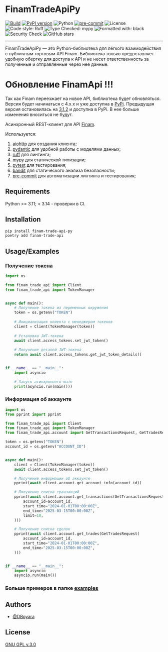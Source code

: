 
# FinamTradeApiPy

[![Build](https://github.com/Dboyara/FinamTradeApiPy/actions/workflows/py-checks.yaml/badge.svg)](https://github.com/Dboyara/FinamTradeApiPy/actions/workflows/py-checks.yaml)
[![PyPI version](https://badge.fury.io/py/finam-trade-api.svg)](https://pypi.org/project/finam-trade-api/)
![Python](https://img.shields.io/pypi/pyversions/finam-trade-api)
[![pre-commit](https://img.shields.io/badge/pre--commit-enabled-brightgreen?logo=pre-commit)](https://pre-commit.com/)
![License](https://img.shields.io/github/license/Dboyara/FinamTradeApiPy)
![Code style: Ruff](https://img.shields.io/badge/code%20style-ruff-informational?logo=python&logoColor=white)
![Type Checked: mypy](https://img.shields.io/badge/type%20checked-mypy-blue.svg)
![Formatted with: black](https://img.shields.io/badge/format-black-black)
![Security Check](https://img.shields.io/badge/security-passed-brightgreen)
![GitHub stars](https://img.shields.io/github/stars/Dboyara/FinamTradeApiPy?style=social)

---

FinamTradeApiPy — это Python-библиотека для лёгкого взаимодействия с публичным торговым API Finam.
Библиотека только предоставляет удобную обертку для доступа к API и не несет ответственность за полученные и отправленные через нее данные.

# Обновление FinamApi !!!

Так как Finam переезжает на новое API, библиотека будет обновляться.
Версия будет начинаться с 4.х.х и уже доступна в [PyPi](https://pypi.org/project/finam-trade-api/4.0.1/).
Предыдущая версия остановилась на [3.1.2](https://github.com/DBoyara/FinamTradeApiPy/releases/tag/3.1.2) и доступна в PyPi.
В нее больше изменения вноситься не будут.

Асинхронный REST-клиент для API [Finam](https://tradeapi.finam.ru/docs/about/).

Используется:
1. [aiohttp](https://github.com/aio-libs/aiohttp) для создания клиента;
2. [pydantic](https://github.com/pydantic/pydantic) для удобной работы с моделями данных;
3. [ruff](https://github.com/astral-sh/ruff) для линтинга;
4. [mypy](https://github.com/python/mypy) для статической типизации;
5. [pytest](https://github.com/pytest-dev/pytest) для тестирования;
6. [bandit](https://github.com/PyCQA/bandit) для статического анализа безопасности;
7. [pre-commit](https://github.com/pre-commit/pre-commit) для автоматизации линтинга и тестирования;

## Requirements
Python >= 3.11; < 3.14 - проверки в CI.

## Installation

```bash
pip install finam-trade-api-py
poetry add finam-trade-api
```
    
## Usage/Examples

### Получение токена

```python
import os

from finam_trade_api import Client
from finam_trade_api import TokenManager


async def main():
    # Получение токена из переменных окружения
    token = os.getenv("TOKEN")
    
    # Инициализация клиента с менеджером токенов
    client = Client(TokenManager(token))
    
    # Установка JWT-токена
    await client.access_tokens.set_jwt_token()
    
    # Получение деталей JWT-токена
    return await client.access_tokens.get_jwt_token_details()


if __name__ == "__main__":
    import asyncio

    # Запуск асинхронного main
    print(asyncio.run(main()))
```

### Информация об аккаунте

```python
import os
from pprint import pprint

from finam_trade_api import Client
from finam_trade_api import TokenManager
from finam_trade_api.account import GetTransactionsRequest, GetTradesRequest

token = os.getenv("TOKEN")
account_id = os.getenv("ACCOUNT_ID")


async def main():
    client = Client(TokenManager(token))
    await client.access_tokens.set_jwt_token()

    # Получение информации об аккаунте
    pprint(await client.account.get_account_info(account_id))

    # Получение списка транзакций
    pprint(await client.account.get_transactions(GetTransactionsRequest(
        account_id=account_id,
        start_time="2024-01-01T00:00:00Z",
        end_time="2025-03-15T00:00:00Z",
        limit=10,
    )))

    # Получение списка сделок
    pprint(await client.account.get_trades(GetTradesRequest(
        account_id=account_id,
        start_time="2024-01-01T00:00:00Z",
        end_time="2025-03-15T00:00:00Z",
    )))


if __name__ == "__main__":
    import asyncio
    asyncio.run(main())
```

### Больше примеров в папке [examples](https://github.com/DBoyara/FinamTradeApiPy/tree/master/examples)

## Authors

- [@DBoyara](https://www.github.com/DBoyara)


## License

[GNU GPL v.3.0](https://choosealicense.com/licenses/gpl-3.0/)

